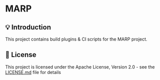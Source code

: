 <h1>MARP</h1>

## 💡 Introduction
This project contains build plugins &amp; CI scripts for the MARP project.

## 📜 License

This project is licensed under the Apache License, Version 2.0 - see the [LICENSE.md](https://github.com/bogdanzurac/marp-build/blob/master/LICENSE) file for details

